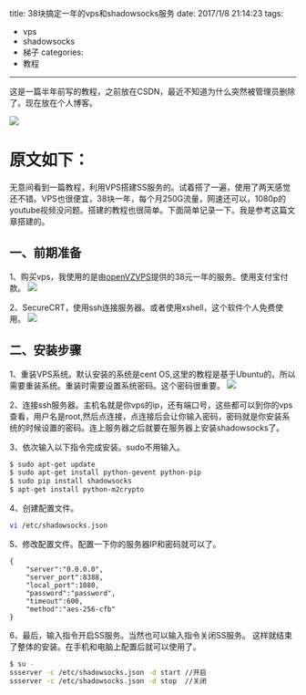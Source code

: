title:  38块搞定一年的vps和shadowsocks服务
date: 2017/1/8 21:14:23
tags:
- vps
- shadowsocks
- 梯子
categories:
- 教程
---

这是一篇半年前写的教程，之前放在CSDN，最近不知道为什么突然被管理员删除了。现在放在个人博客。

![](http://od68ytlrn.bkt.clouddn.com/CSDN%E5%9B%9E%E6%94%B6%E7%AB%99.png)

# 原文如下：

<!-- more -->

无意间看到一篇教程，利用VPS搭建SS服务的。试着搭了一遍，使用了两天感觉还不错。VPS也很便宜，38块一年，每个月250G流量，网速还可以，1080p的youtube视频没问题。搭建的教程也很简单。下面简单记录一下。我是参考这篇文章搭建的。

## 一、前期准备
1、购买vps，我使用的是由[openVZVPS](https://www.50vz.net/)提供的38元一年的服务。使用支付宝付款。
![](http://p7tst3obo.bkt.clouddn.com/20160630220341378?imageView2/0/interlace/1/q/100|watermark/2/text/Y3lhbmcudGVjaA==/font/Y29uc29sYXM=/fontsize/720/fill/I0Q0RUVGMQ==/dissolve/69/gravity/SouthEast/dx/10/dy/10)

2、SecureCRT，使用ssh连接服务器。或者使用xshell，这个软件个人免费使用。
![](http://p7tst3obo.bkt.clouddn.com/20160630220558149?imageView2/0/interlace/1/q/100|watermark/2/text/Y3lhbmcudGVjaA==/font/Y29uc29sYXM=/fontsize/720/fill/I0Q0RUVGMQ==/dissolve/69/gravity/SouthEast/dx/10/dy/10)

## 二、安装步骤
1、重装VPS系统。默认安装的系统是cent OS,这里的教程是基于Ubuntu的。所以需要重装系统。重装时需要设置系统密码。这个密码很重要。
![](http://p7tst3obo.bkt.clouddn.com/20160630220613614?imageView2/0/interlace/1/q/100|watermark/2/text/Y3lhbmcudGVjaA==/font/Y29uc29sYXM=/fontsize/720/fill/I0Q0RUVGMQ==/dissolve/69/gravity/SouthEast/dx/10/dy/10)

2、连接ssh服务器。主机名就是你vps的ip，还有端口号，这些都可以到你的vps查看，用户名是root,然后点连接，点连接后会让你输入密码，密码就是你安装系统的时候设置的密码。连上服务器之后就要在服务器上安装shadowsocks了。

3、依次输入以下指令完成安装。sudo不用输入。
```bash
$ sudo apt-get update
$ sudo apt-get install python-gevent python-pip
$ sudo pip install shadowsocks
$ apt-get install python-m2crypto
```

4、创建配置文件。
```bash
vi /etc/shadowsocks.json
```

5、修改配置文件。配置一下你的服务器IP和密码就可以了。
```
{
    "server":"0.0.0.0",
    "server_port":8388,
    "local_port":1080,
    "password":"password",
    "timeout":600,
    "method":"aes-256-cfb"
}
```

6、最后，输入指令开启SS服务。当然也可以输入指令关闭SS服务。
这样就结束了整体的安装。在手机和电脑上配置后就可以使用了。
```bash
$ su -
ssserver -c /etc/shadowsocks.json -d start //开启
ssserver -c /etc/shadowsocks.json -d stop  //关闭
```
